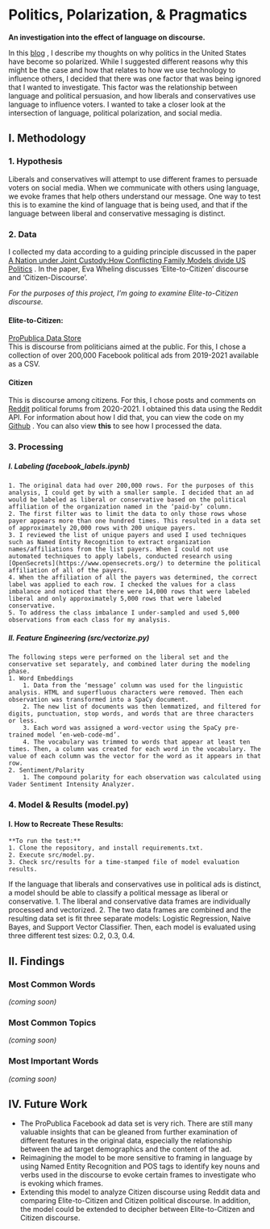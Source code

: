 # Politics, Polarization, & Pragmatics
**An investigation into the effect of language on discourse.**

In this [blog](https://github.com/christineegan42/capstone/blob/main/PoliticalPolarization.md) , I describe my thoughts on why politics in the United States have become so polarized. While I suggested different reasons why this might be the case and how that relates to how we use technology to influence others, I decided that there was one factor that was being ignored that I wanted to investigate. This factor was the relationship between language and political persuasion, and how liberals and conservatives use language to influence voters. I wanted to take a closer look at the intersection of language, political polarization, and social media.

## I. Methodology
### 1. Hypothesis
Liberals and conservatives will attempt to use different frames to persuade voters on social media. When we communicate with others using language, we evoke frames that help others understand our message. One way to test this is to examine the kind of language that is being used, and that if the language between liberal and conservative messaging is distinct.

### 2. Data
I collected my data according to a guiding principle discussed in the paper  [A Nation under Joint Custody:How Conflicting Family Models divide US Politics](https://digitalassets.lib.berkeley.edu/etd/ucb/text/Wehling_berkeley_0028E_13309.pdf) . In the paper, Eva Wheling discusses ‘Elite-to-Citizen’ discourse and ‘Citizen-Discourse’.

*For the purposes of this project, I’m going to examine Elite-to-Citizen discourse.*

#### Elite-to-Citizen: 
[ProPublica Data Store](https://www.propublica.org/datastore/dataset/political-advertisements-from-facebook)      
This is discourse from politicians aimed at the public. For this, I chose a collection of over 200,000 Facebook political ads from 2019-2021 available as a CSV. 

#### Citizen
This is discourse among citizens. For this, I chose posts and comments on  [Reddit](https://www.reddit.com/)  political forums from 2020-2021. I obtained this data using the Reddit API. For information about how I did that, you can view the code on my  [Github](https://github.com/christineegan42/reddit-calls) . You can also view **this** to see how I processed the data.

### 3. Processing
##### 	I. Labeling (facebook_labels.ipynb)
	1. The original data had over 200,000 rows. For the purposes of this analysis, I could get by with a smaller sample. I decided that an ad would be labeled as liberal or conservative based on the political affiliation of the organization named in the ‘paid-by’ column.
	2. The first filter was to limit the data to only those rows whose payer appears more than one hundred times. This resulted in a data set of approximately 20,000 rows with 200 unique payers.
	3. I reviewed the list of unique payers and used I used techniques such as Named Entity Recognition to extract organization names/affiliations from the list payers. When I could not use automated techniques to apply labels, conducted research using [OpenSecrets](https://www.opensecrets.org/) to determine the political affiliation of all of the payers. 
	4. When the affiliation of all the payers was determined, the correct label was applied to each row. I checked the values for a class imbalance and noticed that there were 14,000 rows that were labeled liberal and only approximately 5,000 rows that were labeled conservative.
	5. To address the class imbalance I under-sampled and used 5,000 observations from each class for my analysis.
##### 	II. Feature Engineering (src/vectorize.py)
	The following steps were performed on the liberal set and the conservative set separately, and combined later during the modeling phase.
	1. Word Embeddings
		1. Data from the ‘message’ column was used for the linguistic analysis. HTML and superfluous characters were removed. Then each observation was transformed into a SpaCy document. 
		2. The new list of documents was then lemmatized, and filtered for digits, punctuation, stop words, and words that are three characters or less.
		3. Each word was assigned a word-vector using the SpaCy pre-trained model ‘en-web-code-md’.
		4. The vocabulary was trimmed to words that appear at least ten times. Then, a column was created for each word in the vocabulary. The value of each column was the vector for the word as it appears in that row. 
	2. Sentiment/Polarity
		1. The compound polarity for each observation was calculated using Vader Sentiment Intensity Analyzer.

### 4. Model & Results (model.py)

#### I. How to Recreate These Results:
	**To run the test:**     
	1. Clone the repository, and install requirements.txt.
	2. Execute src/model.py.
	3. Check src/results for a time-stamped file of model evaluation results.


If the language that liberals and conservatives use in political ads is distinct, a model should be able to classify a political message as liberal or conservative.
	1. The liberal and conservative data frames are individually processed and vectorized.
	2. The two data frames are combined and the resulting data set is fit three separate models: Logistic Regression, Naive Bayes, and Support Vector Classifier. Then, each model is evaluated using three different test sizes: 0.2, 0.3, 0.4.
	

## II. Findings

### Most Common Words
*(coming soon)*

### Most Common Topics
*(coming soon)*

### Most Important Words
*(coming soon)*


## IV. Future Work
* The ProPublica Facebook ad data set is very rich. There are still many valuable insights that can be gleaned from further examination of different features in the original data, especially the relationship between the ad target demographics and the content of the ad.
* Reimagining the model to be more sensitive to framing in language by using Named Entity Recognition and POS tags to identify key nouns and verbs used in the discourse to evoke certain frames to investigate who is evoking which frames. 
* Extending this model to analyze Citizen discourse using Reddit data and comparing Elite-to-Citizen and Citizen political discourse. In addition, the model could be extended to decipher between Elite-to-Citizen and Citizen discourse.

